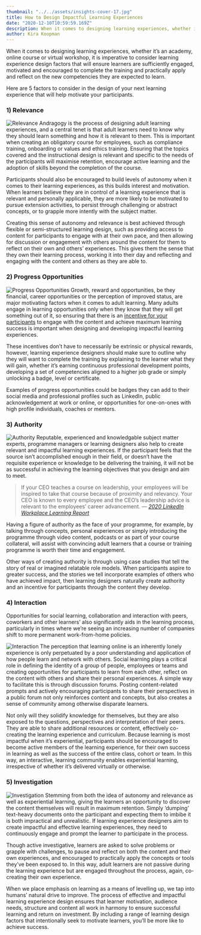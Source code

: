 ```yaml
---
thumbnail: "../../assets/insights-cover-17.jpg"
title: How to Design Impactful Learning Experiences
date: "2020-12-10T10:59:59.169Z"
description: When it comes to designing learning experiences, whether it’s an academy, online course or virtual workshop, it is imperative to consider learning experience design factors that will ensure learners are sufficiently engaged, motivated and encouraged to complete the training and practically apply and reflect on the new competencies they are expected to learn.
author: Kira Koopman
---
```


When it comes to designing learning experiences, whether it’s an academy, online course or virtual workshop, it is imperative to consider learning experience design factors that will ensure learners are sufficiently engaged, motivated and encouraged to complete the training and practically apply and reflect on the new competencies they are expected to learn.

Here are 5 factors to consider in the design of your next learning experience that will help motivate your participants.

### 1) Relevance

![Relevance](./relevance.jpg?align=left&height=200&width=230) Andragogy is the process of designing adult learning experiences, and a central tenet is that adult learners need to know why they should learn something and how it is relevant to them. This is important when creating an obligatory course for employees, such as compliance training, onboarding or values and ethics training. Ensuring that the topics covered and the instructional design is relevant and specific to the needs of the participants will maximise retention, encourage active learning and the adoption of skills beyond the completion of the course.

Participants should also be encouraged to build levels of autonomy when it comes to their learning experiences, as this builds interest and motivation. When learners believe they are in control of a learning experience that is relevant and personally applicable, they are more likely to be motivated to pursue extension activities, to persist through challenging or abstract concepts, or to grapple more intently with the subject matter.

Creating this sense of autonomy and relevance is best achieved through flexible or semi-structured learning design, such as providing access to content for participants to engage with at their own pace, and then allowing for discussion or engagement with others around the content for them to reflect on their own and others’ experiences. This gives them the sense that they own their learning process, working it into their day and reflecting and engaging with the content and others as they are able to.

### 2) Progress Opportunities

![Progress Opportunities](./progress-opportunities.jpg?align=right&height=200&width=230) Growth, reward and opportunities, be they financial, career opportunities or the perception of improved status, are major motivating factors when it comes to adult learning. Many adults engage in learning opportunities only when they know that they will get something out of it, so ensuring that there is an <a href="/insights/using-gamification-to-motivate-learning" rel="noopener nofollow">incentive for your participants</a> to engage with the content and achieve maximum learning success is important when designing and developing impactful learning experiences.

These incentives don’t have to necessarily be extrinsic or physical rewards, however, learning experience designers should make sure to outline why they will want to complete the training by explaining to the learner what they will gain, whether it’s earning continuous professional development points, developing a set of competencies aligned to a higher job grade or simply unlocking a badge, level or certificate.

Examples of progress opportunities could be badges they can add to their social media and professional profiles such as LinkedIn, public acknowledgement at work or online, or opportunities for one-on-ones with high profile individuals, coaches or mentors.

### 3) Authority

![Authority](./authority.jpg?align=left&height=200&width=230) Reputable, experienced and knowledgable subject matter experts, programme managers or learning designers also help to create relevant and impactful learning experiences. If the participant feels that the source isn’t accomplished enough in their field, or doesn’t have the requisite experience or knowledge to be delivering the training, it will not be as successful in achieving the learning objectives that you design and aim to meet.

> If your CEO teaches a course on leadership, your employees will be inspired to take that course because of proximity and relevancy. Your CEO is known to every employee and the CEO’s leadership advice is relevant to the employees’ career advancement. _—_ [_2020 LinkedIn Workplace Learning Report_](https://learning.linkedin.com/resources/workplace-learning-report)

Having a figure of authority as the face of your programme, for example, by talking through concepts, personal experiences or simply introducing the programme through video content, podcasts or as part of your course collateral, will assist with convincing adult learners that a course or training programme is worth their time and engagement.

Other ways of creating authority is through using case studies that tell the story of real or imagined relatable role models. When participants aspire to greater success, and the stories we tell incorporate examples of others who have achieved impact, then learning designers naturally create authority and an incentive for participants through the content they develop.

### 4) Interaction

Opportunities for social learning, collaboration and interaction with peers, coworkers and other learners’ also significantly aids in the learning process, particularly in times where we’re seeing an increasing number of companies shift to more permanent work-from-home policies.

![Interaction](./interaction.jpg?align=right&height=200&width=210) The perception that learning online is an inherently lonely experience is only perpetuated by a poor understanding and application of how people learn and network with others. Social learning plays a critical role in defining the identity of a group of people, employees or teams and creating opportunities for participants to learn from each other, reflect on the content with others and share their personal experiences. A simple way to facilitate this is through discussion forums. Posting content-related prompts and actively encouraging participants to share their perspectives in a public forum not only reinforces content and concepts, but also creates a sense of community among otherwise disparate learners.

Not only will they solidify knowledge for themselves, but they are also exposed to the questions, perspectives and interpretation of their peers. They are able to share additional resources or content, effectively co-creating the learning experience and curriculum. Because learning is most impactful when it’s experiential, participants should be encouraged to become active members of the learning experience, for their own success in learning as well as the success of the entire class, cohort or team. In this way, an interactive, learning community enables experiential learning, irrespective of whether it’s delivered virtually or otherwise.

### 5) Investigation

![Investigation](./investigation.jpg?align=left&height=200&width=210) Stemming from both the idea of autonomy and relevance as well as experiential learning, giving the learners an opportunity to discover the content themselves will result in maximum retention. Simply ‘dumping’ text-heavy documents onto the participant and expecting them to imbibe it is both impractical and unrealistic. If learning experience designers aim to create impactful and effective learning experiences, they need to continuously engage and prompt the learner to participate in the process.

Though active investigative, learners are asked to solve problems or grapple with challenges, to pause and reflect on both the content and their own experiences, and encouraged to practically apply the concepts or tools they’ve been exposed to. In this way, adult learners are not passive during the learning experience but are engaged throughout the process, again, co-creating their own experience.

When we place emphasis on learning as a means of levelling up, we tap into humans’ natural drive to improve. The process of effective and impactful learning experience design ensures that learner motivation, audience needs, structure and content all work in harmony to ensure successful learning and return on investment. By including a range of learning design factors that intentionally seek to motivate learners, you’ll be more like to achieve success.
